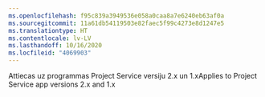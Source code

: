 ```yaml
---
ms.openlocfilehash: f95c839a3949536e058a0caa8a7e6240eb63af0a
ms.sourcegitcommit: 11a61db54119503e82faec5f99c4273e8d1247e5
ms.translationtype: HT
ms.contentlocale: lv-LV
ms.lasthandoff: 10/16/2020
ms.locfileid: "4069903"
---
```

<span data-ttu-id="c6fb3-101">Attiecas uz programmas Project Service versiju 2.x un 1.x</span><span class="sxs-lookup"><span data-stu-id="c6fb3-101">Applies to Project Service app versions 2.x and 1.x</span></span>
